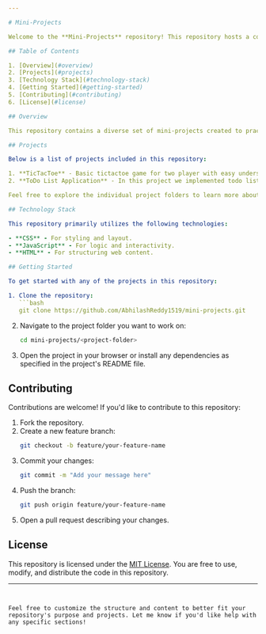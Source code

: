 ```yaml
---

# Mini-Projects

Welcome to the **Mini-Projects** repository! This repository hosts a collection of small and creative projects designed to showcase different concepts, tools, and skills.

## Table of Contents

1. [Overview](#overview)
2. [Projects](#projects)
3. [Technology Stack](#technology-stack)
4. [Getting Started](#getting-started)
5. [Contributing](#contributing)
6. [License](#license)

## Overview

This repository contains a diverse set of mini-projects created to practice and demonstrate various programming skills. These projects are perfect for learning, experimentation, and fun.

## Projects

Below is a list of projects included in this repository:

1. **TicTacToe** - Basic tictactoe game for two player with easy understanding for users to play it.
2. **ToDo List Application** - In this project we implemented todo list web application with good ui and animation and uses local storage to maintain data.

Feel free to explore the individual project folders to learn more about each project.

## Technology Stack

This repository primarily utilizes the following technologies:

- **CSS** - For styling and layout.
- **JavaScript** - For logic and interactivity.
- **HTML** - For structuring web content.

## Getting Started

To get started with any of the projects in this repository:

1. Clone the repository:
   ```bash
   git clone https://github.com/AbhilashReddy1519/mini-projects.git
   ```
2. Navigate to the project folder you want to work on:
   ```bash
   cd mini-projects/<project-folder>
   ```
3. Open the project in your browser or install any dependencies as specified in the project's README file.

## Contributing

Contributions are welcome! If you'd like to contribute to this repository:

1. Fork the repository.
2. Create a new feature branch:
   ```bash
   git checkout -b feature/your-feature-name
   ```
3. Commit your changes:
   ```bash
   git commit -m "Add your message here"
   ```
4. Push the branch:
   ```bash
   git push origin feature/your-feature-name
   ```
5. Open a pull request describing your changes.

## License

This repository is licensed under the [MIT License](LICENSE). You are free to use, modify, and distribute the code in this repository.

---
```


Feel free to customize the structure and content to better fit your repository's purpose and projects. Let me know if you'd like help with any specific sections!

